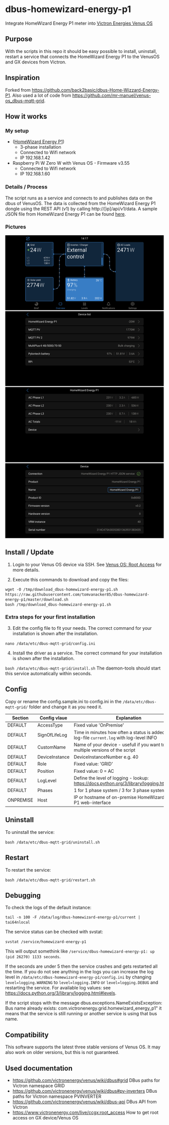 # dbus-homewizard-energy-p1
Integrate HomeWizard Energy P1 meter into [Victron Energies Venus OS](https://github.com/victronenergy/venus)

## Purpose
With the scripts in this repo it should be easy possible to install, uninstall, restart a service that connects the HomeWizard Energy P1 to the VenusOS and GX devices from Victron.

## Inspiration
Forked from https://github.com/back2basic/dbus-Home-Wizzard-Energy-P1. Also used a lot of code from https://github.com/mr-manuel/venus-os_dbus-mqtt-grid.

## How it works
### My setup
- ([HomeWizard Energy P1](https://www.homewizard.com/nl-be/wi-fi-p1-meter))
  - 3-phase installation
  - Connected to Wifi network
  - IP 192.168.1.42
- Raspberry Pi W Zero W with Venus OS - Firmware v3.55
  - Connected to Wifi network
  - IP 192.168.1.60

### Details / Process
The script runs as a service and connects to and publishes data on the dbus of VenusOS. The data is collected from the HomeWizard Energy P1 dongle using the REST API (v1) by calling http://[ip]/api/v1/data. A sample JSON file from HomeWizard Energy P1 can be found [here](docs/homewizard-energy-p1.json).

### Pictures
![Overview](screenshots/VenusOS_overview.png)
![Device list](screenshots/VenusOS_device_list.png)
![Data](screenshots/VenusOS_data.png)
![Service](screenshots/VenusOS_service.png)


## Install / Update
1. Login to your Venus OS device via SSH. See [Venus OS: Root Access](https://www.victronenergy.com/live/ccgx:root_access) for more details.

2. Execute this commands to download and copy the files:

```
wget -O /tmp/download_dbus-homewizard-energy-p1.sh https://raw.githubusercontent.com/tomvanacker85/dbus-homewizard-energy-p1/master/download.sh
bash /tmp/download_dbus-homewizard-energy-p1.sh
```

### Extra steps for your first installation
3. Edit the config file to fit your needs. The correct command for your installation is shown after the installation.

```nano /data/etc/dbus-mqtt-grid/config.ini```

4. Install the driver as a service. The correct command for your installation is shown after the installation.

  ```bash /data/etc/dbus-mqtt-grid/install.sh```
The daemon-tools should start this service automatically within seconds.

## Config
Copy or rename the config.sample.ini to config.ini in the ``/data/etc/dbus-mqtt-grid/`` folder and change it as you need it.

| Section  | Config vlaue | Explanation |
| ------------- | ------------- | ------------- |
| DEFAULT  | AccessType | Fixed value 'OnPremise' |
| DEFAULT  | SignOfLifeLog  | Time in minutes how often a status is added to the log-file `current.log` with log-level INFO |
| DEFAULT  | CustomName  | Name of your device - usefull if you want to run multiple versions of the script |
| DEFAULT  | DeviceInstance  | DeviceInstanceNumber e.g. 40 |
| DEFAULT  | Role | Fixed value:  'GRID' |
| DEFAULT  | Position | Fixed value: 0 = AC|
| DEFAULT  | LogLevel  | Define the level of logging - lookup: https://docs.python.org/3/library/logging.html#levels |
| DEFAULT  | Phases  | 1 for 1 phase system / 3 for 3 phase system |
| ONPREMISE  | Host | IP or hostname of on-premise HomeWizard Energy P1 web-interface |

## Uninstall
To uninstall the service:

```bash /data/etc/dbus-mqtt-grid/uninstall.sh```

## Restart
To restart the service:

```bash /data/etc/dbus-mqtt-grid/restart.sh```

## Debugging
To check the logs of the default instance:
```
tail -n 100 -F /data/log/dbus-homewizard-energy-p1/current | tai64nlocal
```

The service status can be checked with svstat: 

```svstat /service/homewizard-energy-p1```

This will output somethink like ``/service/dbus-homewizard-energy-p1: up (pid 26270) 1133 seconds``.

If the seconds are under 5 then the service crashes and gets restarted all the time. If you do not see anything in the logs you can increase the log level in ``/data/etc/dbus-homewizard-energy-p1/config.ini`` by changing ``level=logging.WARNING`` to ``level=logging.INFO`` or ``level=logging.DEBUG`` and restarting the service. For available log values: see https://docs.python.org/3/library/logging.html#levels.

If the script stops with the message dbus.exceptions.NameExistsException: Bus name already exists: com.victronenergy.grid.homewizard_energy_p1" it means that the service is still running or another service is using that bus name.

## Compatibility
This software supports the latest three stable versions of Venus OS. It may also work on older versions, but this is not guaranteed.


## Used documentation
- https://github.com/victronenergy/venus/wiki/dbus#grid   DBus paths for Victron namespace GRID
- https://github.com/victronenergy/venus/wiki/dbus#pv-inverters   DBus paths for Victron namespace PVINVERTER
- https://github.com/victronenergy/venus/wiki/dbus-api   DBus API from Victron
- https://www.victronenergy.com/live/ccgx:root_access   How to get root access on GX device/Venus OS
